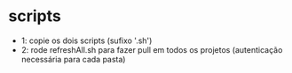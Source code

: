 # scripts
- 1: copie os dois scripts (sufixo '.sh')
- 2: rode refreshAll.sh para fazer pull em todos os projetos (autenticação necessária para cada pasta)
